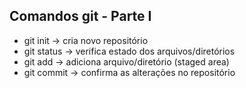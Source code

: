 ## Comandos git - Parte I
- git init -> cria novo repositório
- git status -> verifica estado dos arquivos/diretórios
- git add -> adiciona arquivo/diretório (staged area)
- git commit -> confirma as alterações no repositório